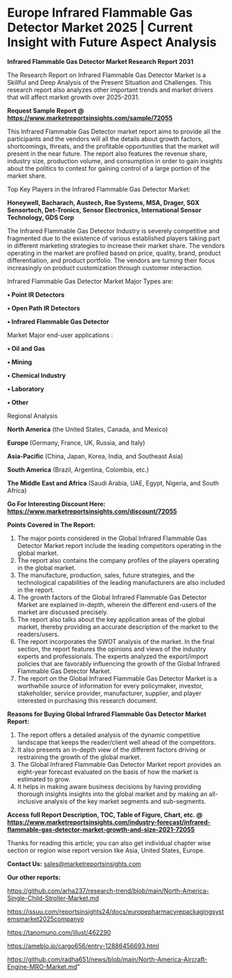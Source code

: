 # Europe Infrared Flammable Gas Detector Market 2025 | Current Insight with Future Aspect Analysis

<strong>Infrared Flammable Gas Detector Market Research Report 2031</strong>

The Research Report on Infrared Flammable Gas Detector Market is a Skillful and Deep Analysis of the Present Situation and Challenges. This research report also analyzes other important trends and market drivers that will affect market growth over 2025-2031.

<strong>Request Sample Report @ <a href=https://www.marketreportsinsights.com/sample/72055>https://www.marketreportsinsights.com/sample/72055</a></strong>

This Infrared Flammable Gas Detector market report aims to provide all the participants and the vendors will all the details about growth factors, shortcomings, threats, and the profitable opportunities that the market will present in the near future. The report also features the revenue share, industry size, production volume, and consumption in order to gain insights about the politics to contest for gaining control of a large portion of the market share.

Top Key Players in the Infrared Flammable Gas Detector Market:

<strong>Honeywell, Bacharach, Austech, Rae Systems, MSA, Drager, SGX Sensortech, Det-Tronics, Sensor Electronics, International Sensor Technology, GDS Corp</strong>

The Infrared Flammable Gas Detector Industry is severely competitive and fragmented due to the existence of various established players taking part in different marketing strategies to increase their market share. The vendors operating in the market are profiled based on price, quality, brand, product differentiation, and product portfolio. The vendors are turning their focus increasingly on product customization through customer interaction.

Infrared Flammable Gas Detector Market Major Types are:

<strong>• Point IR Detectors

• Open Path IR Detectors

• Infrared Flammable Gas Detector</strong>

Market Major end-user applications :

<strong>• Oil and Gas

• Mining

• Chemical Industry

• Laboratory

• Other</strong>

Regional Analysis

</u><strong><b>North America</b></strong> (the United States, Canada, and Mexico)

<strong><b>Europe </b></strong>(Germany, France, UK, Russia, and Italy)

<strong><b>Asia-Pacific</b></strong> (China, Japan, Korea, India, and Southeast Asia)

<strong><b>South America</b></strong> (Brazil, Argentina, Colombia, etc.)

<strong><b>The Middle East and Africa</b></strong> (Saudi Arabia, UAE, Egypt, Nigeria, and South Africa)

<strong>Go For Interesting Discount Here: <a href=https://www.marketreportsinsights.com/discount/72055>https://www.marketreportsinsights.com/discount/72055</a></strong>

<strong>Points Covered in The Report:</strong>
<ol>
  <li>The major points considered in the Global Infrared Flammable Gas Detector Market report include the leading competitors operating in the global market.</li>
  <li>The report also contains the company profiles of the players operating in the global market.</li>
  <li>The manufacture, production, sales, future strategies, and the technological capabilities of the leading manufacturers are also included in the report.</li>
  <li>The growth factors of the Global Infrared Flammable Gas Detector Market are explained in-depth, wherein the different end-users of the market are discussed precisely.</li>
  <li>The report also talks about the key application areas of the global market, thereby providing an accurate description of the market to the readers/users.</li>
  <li>The report incorporates the SWOT analysis of the market. In the final section, the report features the opinions and views of the industry experts and professionals. The experts analyzed the export/import policies that are favorably influencing the growth of the Global Infrared Flammable Gas Detector Market.</li>
  <li>The report on the Global Infrared Flammable Gas Detector Market is a worthwhile source of information for every policymaker, investor, stakeholder, service provider, manufacturer, supplier, and player interested in purchasing this research document.</li>
</ol>
<strong>Reasons for Buying Global Infrared Flammable Gas Detector Market Report:</strong>

<ol>
  <li>The report offers a detailed analysis of the dynamic competitive landscape that keeps the reader/client well ahead of the competitors.</li>
  <li>It also presents an in-depth view of the different factors driving or restraining the growth of the global market.</li>
  <li>The Global Infrared Flammable Gas Detector Market report provides an eight-year forecast evaluated on the basis of how the market is estimated to grow.</li>
  <li>It helps in making aware business decisions by having providing thorough insights insights into the global market and by making an all-inclusive analysis of the key market segments and sub-segments.</li>
</ol>
<strong>Access full Report Description, TOC, Table of Figure, Chart, etc. @ <a href=https://www.marketreportsinsights.com/industry-forecast/infrared-flammable-gas-detector-market-growth-and-size-2021-72055>https://www.marketreportsinsights.com/industry-forecast/infrared-flammable-gas-detector-market-growth-and-size-2021-72055</a></strong>


Thanks for reading this article; you can also get individual chapter wise section or region wise report version like Asia, United States, Europe.

<strong>Contact Us:</strong>
sales@marketreportsinsights.com

<strong>Our other reports:</strong>

<a href=https://github.com/arha237/research-trend/blob/main/North-America-Single-Child-Stroller-Market.md>https://github.com/arha237/research-trend/blob/main/North-America-Single-Child-Stroller-Market.md</a>

<a href=https://issuu.com/reportsinsights24/docs/europepharmacyrepackagingsystemsmarket2025companyo>https://issuu.com/reportsinsights24/docs/europepharmacyrepackagingsystemsmarket2025companyo</a>

<a href=https://tanomuno.com/illust/462290>https://tanomuno.com/illust/462290</a>

<a href=https://ameblo.jp/cargo656/entry-12886456693.html>https://ameblo.jp/cargo656/entry-12886456693.html</a>

<a href=https://github.com/radha651/news/blob/main/North-America-Aircraft-Engine-MRO-Market.md>https://github.com/radha651/news/blob/main/North-America-Aircraft-Engine-MRO-Market.md</a>"

